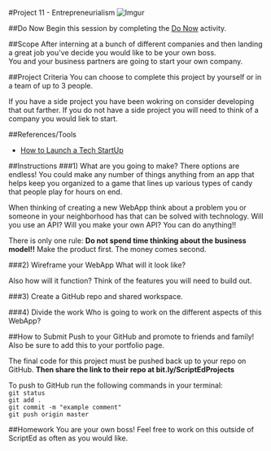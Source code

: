 #Project 11 - Entrepreneurialism
![Imgur](http://i.imgur.com/KHjHAfe.png)

##Do Now 
Begin this session by completing the [Do Now](doNow.md) activity.

##Scope
After interning at a bunch of different companies and then landing a great job you've decide you would like to be your own boss.  
You and your business partners are going to start your own company.

##Project Criteria
You can choose to complete this project by yourself or in a team of up to 3 people.

If you have a side project you have been wokring on consider developing that out farther. If you do not have a side project you will need to think of a company you would liek to start.


##References/Tools
* [How to Launch a Tech StartUp](http://www.businessinsider.com/how-to-launch-a-tech-startup-2014-7)

##Instructions
###1) What are you going to make?
There options are endless! You could make any number of things anything from an app that helps keep you organized to a game that lines up various types of candy that people play for hours on end.

When thinking of creating a new WebApp think about a problem you or someone in your neighborhood has that can be solved with technology. Will you use an API? Will you make your own API? You can do anything!!

There is only one rule: **Do not spend time thinking about the business model!!** Make the product first. The money comes second.

###2) Wireframe your WebApp
What will it look like?   

Also how will it function? Think of the features you will need to build out.

###3) Create a GitHub repo and shared workspace.

###4) Divide the work
Who is going to work on the different aspects of this WebApp? 

##How to Submit
Push to your GitHub and promote to friends and family! Also be sure to add this to your portfolio page.

The final code for this project must be pushed back up to your repo on GitHub. **Then share the link to their repo at bit.ly/ScriptEdProjects**

To push to GitHub run the following commands in your terminal:  
`git status`  
`git add .`  
`git commit -m "example comment"`  
`git push origin master`


##Homework
You are your own boss! Feel free to work on this outside of ScriptEd as often as you would like.
